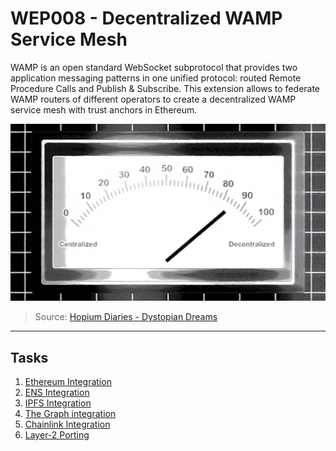 # WEP008 - Decentralized WAMP Service Mesh

WAMP is an open standard WebSocket subprotocol that provides two application messaging patterns in one unified protocol: routed Remote Procedure Calls and Publish & Subscribe. This extension allows to federate WAMP routers of different operators to create a decentralized WAMP service mesh with trust anchors in Ethereum.

![Decentralized](../../docs/_static/img/decentralized.png)
> Source: [Hopium Diaries - Dystopian Dreams](https://www.youtube.com/watch?v=v1Z5BnBuFyE)

------

## Tasks

1. [Ethereum Integration](wep008-ethereum-integration.md)
2. [ENS Integration](wep008-ens-integration.md)
3. [IPFS Integration](wep008-ipfs-integration.md)
4. [The Graph integration](wep008-thegraph-integration.md)
5. [Chainlink Integration](wep008-chainlink-integration.md)
6. [Layer-2 Porting](wep008-layer-2-porting.md)
